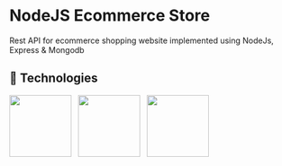 # NodeJS Ecommerce Store
Rest API for ecommerce shopping website implemented using NodeJs, Express & Mongodb

## :paperclip: Technologies
<img src="https://www.vectorlogo.zone/logos/nodejs/nodejs-ar21.svg" width="110"/> &nbsp; <img src="https://www.vectorlogo.zone/logos/expressjs/expressjs-ar21.svg" width="110"/> &nbsp; <img src="https://www.vectorlogo.zone/logos/mongodb/mongodb-ar21.svg" width="110"/>  
